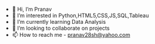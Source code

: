 - 👋 Hi, I’m Pranav
- 👀 I’m interested in Python,HTML5,CSS,JS,SQL,Tableau
- 🌱 I’m currently learning Data Analysis
- 💞️ I’m looking to collaborate on projects
- 📫 How to reach me - pranav28sh@yahoo.com

<!---
Pranav-Sharmaa/Pranav-Sharmaa is a ✨ special ✨ repository because its `README.md` (this file) appears on your GitHub profile.
You can click the Preview link to take a look at your changes.
--->

